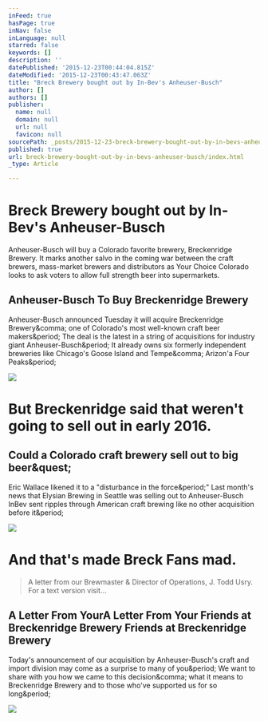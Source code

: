 ```yaml
---
inFeed: true
hasPage: true
inNav: false
inLanguage: null
starred: false
keywords: []
description: ''
datePublished: '2015-12-23T00:44:04.815Z'
dateModified: '2015-12-23T00:43:47.063Z'
title: "Breck Brewery bought out by In-Bev's Anheuser-Busch"
author: []
authors: []
publisher:
  name: null
  domain: null
  url: null
  favicon: null
sourcePath: _posts/2015-12-23-breck-brewery-bought-out-by-in-bevs-anheuser-busch.md
published: true
url: breck-brewery-bought-out-by-in-bevs-anheuser-busch/index.html
_type: Article

---
```

# Breck Brewery bought out by In-Bev's Anheuser-Busch

Anheuser-Busch will buy a Colorado favorite brewery, Breckenridge Brewery. It marks another salvo in the coming war between the craft brewers, mass-market brewers and distributors as Your Choice Colorado looks to ask voters to allow full strength beer into supermarkets. 

<article style=""><h1>Anheuser-Busch To Buy Breckenridge Brewery</h1><p>Anheuser-Busch announced Tuesday it will acquire Breckenridge Brewery&amp;comma; one of Colorado's most well-known craft beer makers&amp;period; The deal is the latest in a string of acquisitions for industry giant Anheuser-Busch&amp;period; It already owns six formerly independent breweries like Chicago's Goose Island and Tempe&amp;comma; Arizon'a Four Peaks&amp;period;</p><img src="http://www.cpr.org/sites/default/files/images/breck.jpg" /></article>

# But Breckenridge said that weren't going to sell out in early 2016\.

<article style=""><h1>Could a Colorado craft brewery sell out to big beer&amp;quest;</h1><p>Eric Wallace likened it to a "disturbance in the force&amp;period;" Last month's news that Elysian Brewing in Seattle was selling out to Anheuser-Busch InBev sent ripples through American craft brewing like no other acquisition before it&amp;period;</p><img src="http://blogs.denverpost.com/beer/files/2013/01/kimjordan-495x320.jpg" /></article>

# And that's made Breck Fans mad.

> A letter from our Brewmaster & Director of Operations, J. Todd Usry. For a text version visit...

<article style=""><h1>A Letter From YourA Letter From Your Friends at Breckenridge Brewery Friends at Breckenridge Brewery</h1><p>Today's announcement of our acquisition by Anheuser-Busch's craft and import division may come as a surprise to many of you&amp;period; We want to share with you how we came to this decision&amp;comma; what it means to Breckenridge Brewery and to those who've supported us for so long&amp;period;</p><img src="http://www.breckbrew.com/_stay_out/images/logo.png" /></article>